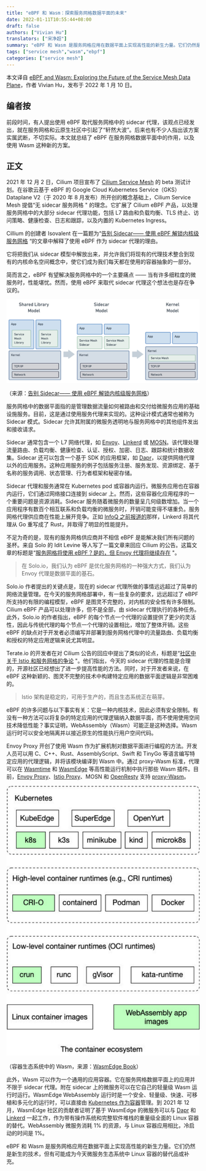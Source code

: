 ```yaml
---
title: "eBPF 和 Wasm：探索服务网格数据平面的未来"
date: 2022-01-11T10:55:44+08:00
draft: false
authors: ["Vivian Hu"]
translators: ["宋净超"]
summary: "eBPF 和 Wasm 是服务网格应用在数据平面上实现高性能的新生力量。它们仍然是新生的技术，但有可能成为今天微服务生态系统中 Linux 容器的替代品或补充。"
tags: ["service mesh","wasm","ebpf"]
categories: ["service mesh"]
---
```


本文译自 [eBPF and Wasm: Exploring the Future of the Service Mesh Data Plane](https://infoq.com/news/2022/01/ebpf-wasm-service-mesh/)，作者 Vivian Hu，发布于 2022 年 1 月 10 日。

## 编者按

前段时间，有人提出使用 eBPF 取代服务网格中的 sidecar 代理，该观点已经发出，就在服务网格和云原生社区中引起了“轩然大波”。后来也有不少人指出该方案实属武断，不切实际。本文就总结了 eBPF 在服务网格数据平面中的作用，以及使用 Wasm 这种新的方案。

## 正文

2021 年 12 月 2 日，Cilium 项目宣布了 [Cilium Service Mesh](https://cilium.io/blog/2021/12/01/cilium-service-mesh-beta) 的 beta 测试计划。在谷歌云基于 eBPF 的 Google Cloud Kubernetes Service（GKS）Dataplane V2（于 2020 年 8 月发布）所开创的概念基础上，Cilium Service Mesh 提倡“无 sidecar 服务网格 " 的理念。它扩展了 Cilium eBPF 产品，以处理服务网格中的大部分 sidecar 代理功能，包括 L7 路由和负载均衡、TLS 终止、访问策略、健康检查、日志和跟踪，以及内置的 Kubernetes Ingress。

Cillium 的创建者 Isovalent 在一篇题为“[告别 Sidecar—— 使用 eBPF 解锁内核级服务网格](https://cloudnative.to/blog/ebpf-solve-service-mesh-sidecar/) “的文章中解释了使用 eBPF 作为 sidecar 代理的理由。

它将把我们从 sidecar 模型中解放出来，并允许我们将现有的代理技术整合到现有的内核命名空间概念中，使它们成为我们每天都在使用的容器抽象的一部分。

简而言之，eBPF 有望解决服务网格中的一个主要痛点 —— 当有许多细粒度的微服务时，性能堪忧。然而，使用 eBPF 来取代 sidecar 代理这个想法也是存在争议的。

![告别 sidecar](008i3skNly1gy9u3uba27j31x70u0dk7.jpg) 

（来源：[告别 Sidecar—— 使用 eBPF 解锁内核级服务网格](https://cloudnative.to/blog/ebpf-solve-service-mesh-sidecar/)）

服务网格中的数据平面指的是管理数据流量如何被路由和交付给微服务应用的基础设施服务。目前，这是通过使用服务代理来实现的。这种设计模式通常也被称为 Sidecar 模式。Sidecar 允许其附属的微服务透明地与服务网格中的其他组件发出和接收请求。

Sidecar 通常包含一个 L7 网络代理，如 [Envoy](https://envoyproxy.io/)、[Linkerd](https://linkerd.io/) 或 [MOSN](https://mosn.io/)。该代理处理流量路由、负载均衡、健康检查、认证、授权、加密、日志、跟踪和统计数据收集。Sidecar 还可以包含一个基于 SDK 的应用框架，如 [Dapr](https://dapr.io/)，以提供网络代理以外的应用服务。这种应用服务的例子包括服务注册、服务发现、资源绑定、基于名称的服务调用、状态管理、行为者框架和秘密存储。

Sidecar 代理和服务通常在 Kubernetes pod 或容器内运行。微服务应用也在容器内运行，它们通过网络接口连接到 sidecar 上。然而，这些容器化应用程序的一个重要问题是资源消耗。Sidecar 服务随着微服务的数量呈几何级数增加。当一个应用程序有数百个相互联系和负载均衡的微服务时，开销可能变得不堪重负。服务网格代理供应商在性能上展开竞争。正如 [InfoQ 之前报道的](https://www.infoq.com/news/2021/08/linkerd-rust-cloud-native/)那样，Linkerd 将其代理从 Go 重写成了 Rust，并取得了明显的性能提升。

不足为奇的是，现有的服务网格供应商并不相信 eBPF 是能解决我们所有问题的圣杯。来自 Solo 的 Idit Levine 等人写了一篇文章来回应 Cilium 的公告。这篇文章的标题是“[服务网格将使用 eBPF？是的，但 Envoy 代理将继续存在](https://www.zhaohuabing.com/post/2021-12-19-ebpf-for-service-mesh/) "。

> 在 Solo.io，我们认为 eBPF 是优化服务网格的一种强大方式，我们认为 Envoy 代理是数据平面的基石。

Solo.io 作者提出的关键点是，现在的 sidecar 代理所做的事情远远超过了简单的网络流量管理。在今天的服务网格部署中，有一些复杂的要求，远远超过了 eBPF 所支持的有限的编程模型，eBPF 是图灵不完整的，对内核的安全性有许多限制。Cilium eBPF 产品可以处理许多，但不是全部，由 sidecar 代理执行的各种任务。此外，Solo.io 的作者指出，eBPF 的每个节点一个代理的设置提供了更少的灵活性，因此与传统代理的每个节点一个代理的设置相比，增加了整体开销。这些 eBPF 的缺点对于开发者必须编写并部署到服务网格代理中的流量路由、负载均衡和授权的特定应用逻辑来说尤其明显。

Terate.io 的开发者在对 Cilium 公告的回应中提出了类似的论点，标题是“[社区中关于 Istio 和服务网格的争论](https://www.tetrate.io/blog/the-debate-in-the-community-about-istio-and-service-mesh/) "。他们指出，今天的 sidecar 代理的性能是合理的，开源社区已经想出了进一步提高性能的方法。同时，对于开发者来说，在 eBPF 这种新颖的、图灵不完整的技术中构建特定应用的数据平面逻辑是非常困难的。

> Istio 架构是稳定的，可用于生产的，而且生态系统正在萌芽。

eBPF 的许多问题与以下事实有关：它是一种内核技术，因此必须有安全限制。有没有一种方法可以将复杂的特定应用的代理逻辑纳入数据平面，而不使用使用空间技术降低性能？事实证明，WebAssembly（Wasm）可能正是这种选择。Wasm 运行时可以安全地隔离并以接近原生的性能执行用户空间代码。

Envoy Proxy 开创了使用 Wasm 作为扩展机制对数据平面进行编程的方法。开发人员可以用 C、C++、Rust、AssemblyScript、Swift 和 TinyGo 等语言编写特定应用的代理逻辑，并将该模块编译到 Wasm 中。通过 proxy-Wasm 标准，代理可以在 [Wasmtime](https://github.com/bytecodealliance/wasmtime) 和 [WasmEdge](https://github.com/WasmEdge/WasmEdge) 等高性能运行机制中执行那些 Wasm 插件。目前，[Envoy Proxy](https://envoyproxy.io/)、[Istio Proxy](https://github.com/istio/proxy)、MOSN 和 [OpenResty](http://openresty.org/) 支持 [proxy-Wasm](https://github.com/proxy-wasm)。

![容器生态](008i3skNly1gy9u3wo1dnj30u015yq70.jpg) 

（容器生态系统中的 Wasm，来源：[WasmEdge Book](https://wasmedge.org/book/en/kubernetes.html)）

此外，Wasm 可以作为一个通用的应用容器。它在服务网格数据平面上的应用并不限于 sidecar 代理。附在 sidecar 上的微服务可以在它自己的轻量级 Wasm 运行时运行。WasmEdge WebAssembly 运行时是一个安全、轻量级、快速、可移植和多元化的运行时，可以直接由 [Kubernetes 作为容器](https://wasmedge.org/book/en/kubernetes.html)管理。到 2021 年 12 月，WasmEdge 社区的贡献者证明了基于 WasmEdge 的微服务可以与 [Dapr](https://github.com/second-state/dapr-wasm) 和 [Linkerd](https://github.com/Liquid-Reply/kind-crun-wasm) 一起工作，作为带有操作系统和完整软件堆栈的重量级全面的 Linux 容器的替代。WebAssembly 微服务消耗 1% 的资源，与 Linux 容器应用相比，冷启动的时间是 1%。

eBPF 和 Wasm 是服务网格应用在数据平面上实现高性能的新生力量。它们仍然是新生的技术，但有可能成为今天微服务生态系统中 Linux 容器的替代品或补充。
